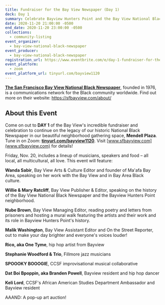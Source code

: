 ```yaml
---
title: Fundraiser for the Bay View Newspaper (Day 1)
deck: Day 1
summary: Celebrate Bayview Hunters Point and the Bay View National Black Newspaper!
date: 2020-11-20 21:00:00 -0500
end_date: 2020-11-20 23:00:00 -0500
collections:
  - community-listing
event_organizer:
  - bay-view-national-black-newspaper
event_producer:
  - bay-view-national-black-newspaper
registration_url: https://www.eventbrite.com/e/day-1-fundraiser-for-the-bay-view-newspaper-tickets-128296172305
event_platform:
  - zoom
event_platform_url: tinyurl.com/bayview1120
---
```

**[The San Francisco Bay View National Black Newspaper](https://sfbayview.com)**, founded in 1976, is a communications network for the Black community worldwide. Find out more on their website: <https://sfbayview.com/about/>

## About this Event

Come on out to **DAY 1** of the Bay View's incredible fundraiser and celebration to continue on the legacy of our historic National Black Newspaper in our beautiful neighborhood gathering space, **Mendell Plaza**. Tune in on Zoom: **[tinyurl.com/bayview1120](**tinyurl.com/bayview1120**)**. Visit [www.sfbayview.com](www.sfbayview.com) for details!

Friday, Nov. 20, includes a lineup of musicians, speakers and food – all local, all multicultural, all love. This event will feature:

**Wanda Sabir**, Bay View Arts & Culture Editor and founder of Ma'afa Bay Area, speaking on her work with the Bay View and in Bay Area Black culture.

**Willie & Mary Ratcliff**, Bay View Publisher & Editor, speaking on the history of the Bay View National Black Newspaper and the Bayview Hunters Point neighborhood.

**Nube Brown**, Bay View Managing Editor, reading poetry and letters from prisoners and hosting a mural walk featuring the artists and their work and its role in Bayview Hunters Point's history.

**Malik Washington**, Bay View Assistant Editor and On the Street Reporter, out to make your day brighter and everyone's voices louder!

**Rico, aka One Tyme**, hip hop artist from Bayview

**Stephanie Woodford & Trio**, Fillmore jazz musicians

**SPOOOKY BOOOGIE**, CCSF improvisational musical collaborative

**Dat Boi Bpoppin, aka Branden Powell**, Bayview resident and hip hop dancer

**Keli Lord**, CCSF's African American Studies Department Ambassador and Bayview resident

AAAND: A pop-up art auction!